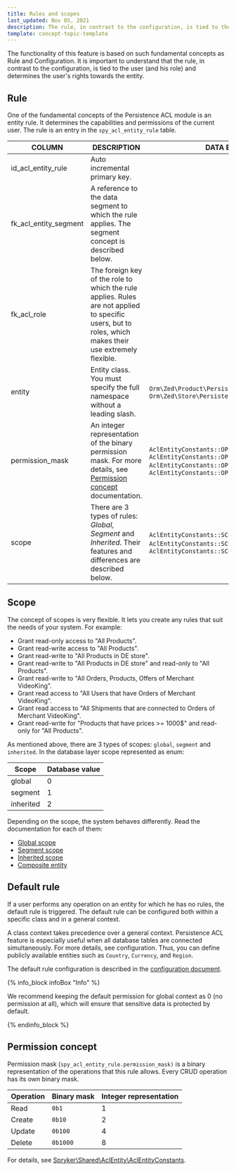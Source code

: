 ```yaml
---
title: Rules and scopes
last_updated: Nov 05, 2021
description: The rule, in contrast to the configuration, is tied to the user (and his role) and determines the user's rights towards the entity.
template: concept-topic-template
---
```


The functionality of this feature is based on such fundamental concepts as Rule and Configuration.
It is important to understand that the rule, in contrast to the configuration, is tied to the user (and his role) and determines the user's rights towards the entity.

## Rule

One of the fundamental concepts of the Persistence ACL module is an entity rule. It determines the capabilities and permissions of the current user. The rule is an entry in the `spy_acl_entity_rule` table.

| COLUMN | DESCRIPTION | DATA EXAMPLE |
|-----|-----|-----|
| id_acl_entity_rule | Auto incremental primary key. | |
| fk_acl_entity_segment | A reference to the data segment to which the rule applies. The segment concept is described below. | |
| fk_acl_role | The foreign key of the role to which the rule applies. Rules are not applied to specific users, but to roles, which makes their use extremely flexible. | |
| entity | Entity class. You must specify the full namespace without a leading slash. | `Orm\Zed\Product\Persistence\SpyProductAbstract`, `Orm\Zed\Store\Persistence\SpyStore` |
| permission_mask | An integer representation of the binary permission mask. For more details, see [Permission concept](#permission-concept) documentation. | `AclEntityConstants::OPERATION_MASK_READ`, <br />`AclEntityConstants::OPERATION_MASK_READ \| AclEntityConstants::OPERATION_MASK_UPDATE`, <br /> `AclEntityConstants::OPERATION_MASK_CRUD` |
| scope | There are 3 types of rules: *Global*, *Segment* and *Inherited*. Their features and differences are described below. | `AclEntityConstants::SCOPE_GLOBAL`, `AclEntityConstants::SCOPE_SEGMENT`, `AclEntityConstants::SCOPE_INHERITED` |

## Scope

The concept of scopes is very flexible. It lets you create any rules that suit the needs of your system. For example:

- Grant read-only access to "All Products".
- Grant read-write access to "All Products".
- Grant read-write to "All Products in DE store".
- Grant read-write to "All Products in DE store" and read-only to "All Products".
- Grant read-write to "All Orders, Products, Offers of Merchant VideoKing".
- Grant read access to "All Users that have Orders of Merchant VideoKing".
- Grant read access to "All Shipments that are connected to Orders of Merchant VideoKing".
- Grant read-write for "Products that have  prices >= 1000$" and read-only for "All Products".

As mentioned above, there are 3 types of scopes: `global`, `segment` and `inherited`.
In the database layer scope represented as enum:

| Scope | Database value |
|-----|-----|
| global | 0 |
| segment | 1 |
| inherited | 2 |

Depending on the scope, the system behaves differently. Read the documentation for each of them:
- [Global scope](/docs/pbc/all/user-management/{{page.version}}/marketplace/persistence-acl-feature-overview/rules-and-scopes/global-scope.html)
- [Segment scope](/docs/pbc/all/user-management/{{page.version}}/marketplace/persistence-acl-feature-overview/rules-and-scopes/segment-scope.html)
- [Inherited scope](/docs/pbc/all/user-management/{{page.version}}/marketplace/persistence-acl-feature-overview/rules-and-scopes/inherited-scope.html)
- [Composite entity](/docs/pbc/all/user-management/{{page.version}}/marketplace/persistence-acl-feature-overview/rules-and-scopes/composite-entity.html)

## Default rule

If a user performs any operation on an entity for which he has no rules, the default rule is triggered. The default rule can be configured both within a specific class and in a general context.

A class context takes precedence over a general context. Persistence ACL feature is especially useful when all database tables are connected simultaneously. For more details, see configuration<!--](/docs/pbc/all/user-management/{{page.version}}/marketplace/persistence-acl-feature-overview/persistence-acl-feature-configuration.html#connect-persistence-acl-feature-to-all-database-tables) check that the link works -->. Thus, you can define publicly available entities such as `Country`, `Currency`, and `Region`.

The default rule configuration is described in the [configuration document](/docs/pbc/all/user-management/{{page.version}}/marketplace/persistence-acl-feature-overview/persistence-acl-feature-configuration.html).

{% info_block infoBox "Info" %}

We recommend keeping the default permission for global context as 0 (no permission at all), which will ensure that sensitive data is protected by default.

{% endinfo_block %}

## Permission concept

Permission mask (`spy_acl_entity_rule.permission_mask)` is a binary representation of the operations that this rule allows.
Every CRUD operation has its own binary mask.

| Operation | Binary mask | Integer representation |
|-----|-----|-----|
| Read |`0b1` | 1 |
| Create |`0b10` | 2  |
| Update |`0b100` | 4 |
| Delete |`0b1000` | 8 |

For details, see [Spryker\Shared\AclEntity\AclEntityConstants](https://github.com/spryker/acl-entity/blob/master/src/Spryker/Shared/AclEntity/AclEntityConstants.php).
